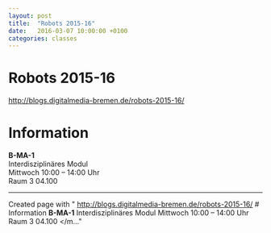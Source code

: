 ```yaml
---
layout: post
title:  "Robots 2015-16"
date:   2016-03-07 10:00:00 +0100
categories: classes
---
```


# Robots 2015-16



<http://blogs.digitalmedia-bremen.de/robots-2015-16/>

# Information

**B-MA-1**   
Interdisziplinäres Modul   
Mittwoch 10:00 – 14:00 Uhr   
Raum 3 04.100



---

Created page with "<markdown>  <http://blogs.digitalmedia-bremen.de/robots-2015-16/>  # Information  **B-MA-1**    Interdisziplinäres Modul    Mittwoch 10:00 – 14:00 Uhr    Raum 3 04.100  </m..."
